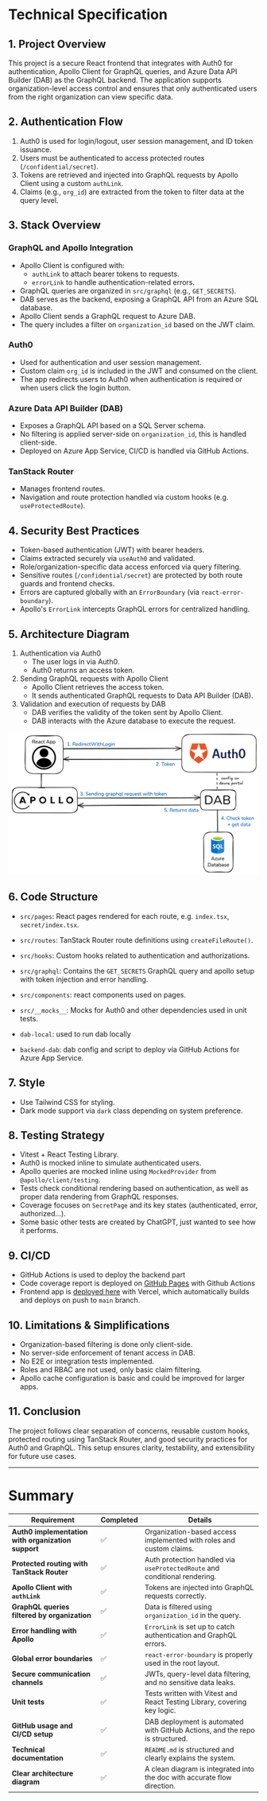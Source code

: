# Technical Specification


## 1. Project Overview

This project is a secure React frontend that integrates with Auth0 for authentication, Apollo Client for GraphQL queries, and Azure Data API Builder (DAB) as the GraphQL backend. The application supports organization-level access control and ensures that only authenticated users from the right organization can view specific data.


## 2. Authentication Flow

1. Auth0 is used for login/logout, user session management, and ID token issuance.
2. Users must be authenticated to access protected routes (`/confidential/secret`).
3. Tokens are retrieved and injected into GraphQL requests by Apollo Client using a custom `authLink`.
4. Claims (e.g., `org_id`) are extracted from the token to filter data at the query level.


## 3. Stack Overview

### GraphQL and Apollo Integration

- Apollo Client is configured with:
  - `authLink` to attach bearer tokens to requests.
  - `errorLink` to handle authentication-related errors.
- GraphQL queries are organized in `src/graphql` (e.g., `GET_SECRETS`).
- DAB serves as the backend, exposing a GraphQL API from an Azure SQL database.
- Apollo Client sends a GraphQL request to Azure DAB.
- The query includes a filter on `organization_id` based on the JWT claim.

### Auth0

- Used for authentication and user session management.
- Custom claim `org_id` is included in the JWT and consumed on the client.
- The app redirects users to Auth0 when authentication is required or when users click the login button.

### Azure Data API Builder (DAB)

- Exposes a GraphQL API based on a SQL Server schema.
- No filtering is applied server-side on `organization_id`, this is handled client-side.
- Deployed on Azure App Service, CI/CD is handled via GitHub Actions.

### TanStack Router

- Manages frontend routes.
- Navigation and route protection handled via custom hooks (e.g. `useProtectedRoute`).


## 4. Security Best Practices

- Token-based authentication (JWT) with bearer headers.
- Claims extracted securely via `useAuth0` and validated.
- Role/organization-specific data access enforced via query filtering.
- Sensitive routes (`/confidential/secret`) are protected by both route guards and frontend checks.
- Errors are captured globally with an `ErrorBoundary` (via `react-error-boundary`).
- Apollo's `ErrorLink` intercepts GraphQL errors for centralized handling.


## 5. Architecture Diagram
1. Authentication via Auth0
   - The user logs in via Auth0.
   - Auth0 returns an access token.
2. Sending GraphQL requests with Apollo Client
   - Apollo Client retrieves the access token.
   - It sends authenticated GraphQL requests to Data API Builder (DAB).
3. Validation and execution of requests by DAB
   - DAB verifies the validity of the token sent by Apollo Client.
   - DAB interacts with the Azure database to execute the request.

![Architecture Diagram](./architecture-diagram.png)


## 6. Code Structure
- `src/pages`: React pages rendered for each route, e.g. `index.tsx`, `secret/index.tsx`.
- `src/routes`: TanStack Router route definitions using `createFileRoute()`.
- `src/hooks`: Custom hooks related to authentication and authorizations.
- `src/graphql`: Contains the `GET_SECRETS` GraphQL query and apollo setup with token injection and error handling.
- `src/components`: react components used on pages.
- `src/__mocks__`: Mocks for Auth0 and other dependencies used in unit tests.


- `dab-local`: used to run dab locally
- `backend-dab`: dab config and script to deploy via GitHub Actions for Azure App Service.


## 7. Style

- Use Tailwind CSS for styling.
- Dark mode support via `dark` class depending on system preference.


## 8. Testing Strategy

- Vitest + React Testing Library.
- Auth0 is mocked inline to simulate authenticated users.
- Apollo queries are mocked inline using `MockedProvider` from `@apollo/client/testing`.
- Tests check conditional rendering based on authentication, as well as proper data rendering from GraphQL responses.
- Coverage focuses on `SecretPage` and its key states (authenticated, error, authorized...).
- Some basic other tests are created by ChatGPT, just wanted to see how it performs.


## 9. CI/CD

- GitHub Actions is used to deploy the backend part
- Code coverage report is deployed on [GitHub Pages](https://proustibat.github.io/tc-auth0) with Github Actions
- Frontend app is [deployed here](https://thundercode.proustibat.dev/) with Vercel, which automatically builds and deploys on push to `main` branch.


## 10. Limitations & Simplifications

- Organization-based filtering is done only client-side.
- No server-side enforcement of tenant access in DAB.
- No E2E or integration tests implemented.
- Roles and RBAC are not used, only basic claim filtering.
- Apollo cache configuration is basic and could be improved for larger apps.


## 11. Conclusion

The project follows clear separation of concerns, reusable custom hooks, protected routing using TanStack Router, and good security practices for Auth0 and GraphQL. This setup ensures clarity, testability, and extensibility for future use cases.

---

# Summary

| Requirement                                        | Completed | Details                                                                 |
|----------------------------------------------------| --------- |-------------------------------------------------------------------------|
| **Auth0 implementation with organization support** | ✅         | Organization-based access implemented with roles and custom claims.     |
| **Protected routing with TanStack Router**         | ✅         | Auth protection handled via `useProtectedRoute` and conditional rendering. |
| **Apollo Client with `authLink`**                  | ✅         | Tokens are injected into GraphQL requests correctly.                    |
| **GraphQL queries filtered by organization**       | ✅         | Data is filtered using `organization_id` in the query.                  |
| **Error handling with Apollo**                     | ✅         | `ErrorLink` is set up to catch authentication and GraphQL errors.       |
| **Global error boundaries**                        | ✅         | `react-error-boundary` is properly used in the root layout.             |
| **Secure communication channels**                  | ✅         | JWTs, query-level data filtering, and no sensitive data leaks.          |
| **Unit tests**                                     | ✅         | Tests written with Vitest and React Testing Library, covering key logic. |
| **GitHub usage and CI/CD setup**                   | ✅         | DAB deployment is automated with GitHub Actions, and the repo is structured. |
| **Technical documentation**                        | ✅         | `README.md` is structured and clearly explains the system.              |
| **Clear architecture diagram**                     | ✅         | A clean diagram is integrated into the doc with accurate flow direction. |
